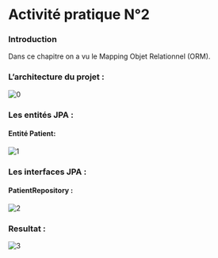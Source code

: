 ﻿# Activité pratique N°2
### Introduction
Dans ce chapitre on a vu le  Mapping Objet Relationnel (ORM).
### L’architecture du projet :
![0](https://user-images.githubusercontent.com/84138772/159248745-a95da50b-e6bd-40ad-9e43-65a39c0d1038.png)

### Les entités JPA :
#### Entité Patient:
![1](https://user-images.githubusercontent.com/84138772/159248793-c61cd165-ea6f-4151-afee-0805681e98fc.png)
### Les interfaces JPA :
#### PatientRepository :
![2](https://user-images.githubusercontent.com/84138772/159248817-3906283a-a5d5-421f-9a37-13a0f8298aa9.png)
### Resultat :
![3](https://user-images.githubusercontent.com/84138772/159248829-c903b960-22f4-499d-b700-08b2d5728d85.png)
